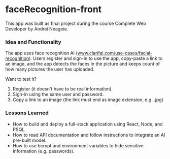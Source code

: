 # faceRecognition-front

This app was built as final project during the course Complete Web Developer by Andrei Neagoie.  

### Idea and Functionality

The app uses face recognition AI  (www.clarifai.com/use-cases/facial-recognition). Users register and sign-in to use the app, copy-paste a link to an image, and the app detects the faces in the picture and keeps count of how many pictures the user has uploaded. 

Want to test it?

1. Register (it doesn't have to be real information).
2. Sign-in using the same user and password.
3. Copy a link to an image (the link must end as image extension, e.g. .jpg) 

### Lessons Learned

* How to build and deploy a full-stack application using React, Node, and PSQL.
* How to read API documentation and follow instructions to integrate an AI pre-built model.
* How to use bcrypt and environment variables to hide sensitive information (e.g. passwords). 
